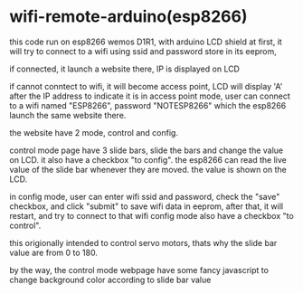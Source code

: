 # wifi-remote-arduino(esp8266)
this code run on esp8266 wemos D1R1, with arduino LCD shield
at first, it will try to connect to a wifi using ssid and password store in its eeprom,

if connected, it launch a website there, IP is displayed on LCD

if cannot conntect to wifi, it will become access point, LCD will display 'A' after the IP address to indicate it is in access point mode,
user can connect to a wifi named "ESP8266", password "NOTESP8266" which the esp8266 launch the same website there.

the website have 2 mode, control and config.

control mode page have 3 slide bars, slide the bars and change the value on LCD. it also have a checkbox "to config".
the esp8266 can read the live value of the slide bar whenever they are moved. the value is shown on the LCD.

in config mode, user can enter wifi ssid and password, check the "save" checkbox, and click "submit" to save wifi data in eeprom, after that, it will restart, 
and try to connect to that wifi
config mode also have a checkbox "to control".

this origionally intended to control servo motors, thats why the slide bar value are from 0 to 180.

by the way, the control mode webpage have some fancy javascript to change background color according to slide bar value
